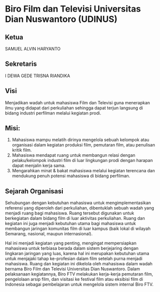 # Biro Film dan Televisi Universitas Dian Nuswantoro (UDINUS)

## Ketua

SAMUEL ALVIN HARYANTO

## Sekretaris

I DEWA GEDE TRISNA RIANDIKA

## Visi

Menjadikan wadah untuk mahasiswa Film dan Televisi guna menerapkan ilmu yang didapat dari perkuliahan sehingga dapat terjun langsung di bidang industri perfilman melalui kegiatan prodi.

## Misi:

1. Mahasiswa mampu melatih dirinya mengelola sebuah kelompok atau organisasi dalam kegiatan produksi film, pemutaran film, atau penulisan kritik film.
2. Mahasiswa mendapat ruang untuk membangun relasi dengan pelaku/kelompok industri film di luar lingkungan prodi dengan harapan dapat menjalin kerja sama.
3. Mengarahkan minat & bakat mahasiswa melalui kegiatan terencana dan mendukung penuh potensi mahasiswa di bidang perfilman.

## Sejarah Organisasi

Sehubungan dengan kebutuhan mahasiswa untuk mengimplementasikan referensi yang diperoleh dari perkuliahan, dibentuklah sebuah wadah yang menjadi ruang bagi mahasiswa. Ruang tersebut digunakan untuk berkegiatan dalam bidang film di luar aktivitas perkuliahan. Ruang dan kegiatan ini juga menjadi kebutuhan utama bagi mahasiswa untuk membangun jaringan komunitas film di luar kampus (baik lokal di wilayah Semarang, nasional, maupun internasional).

Hal ini menjadi kegiatan yang penting, mengingat mempersiapkan mahasiswa untuk terbiasa berada dalam sistem berjejaring dengan lingkaran jaringan yang luas, karena hal ini merupakan kebutuhan utama untuk menjajaki tahap ke-profesian dalam film setelah purna menjadi mahasiswa. Ruang dan kegiatan ini dikelola oleh mahasiswa dalam wadah bernama Biro Film dan Televisi Universitas Dian Nuswantoro. Dalam pelaksanaan kegiatannya, Biro FTV melakukan kerja-kerja pemutaran film, pengelolaan arsip film, dan visitasi ke festival film atau eksibisi film di Indonesia sebagai pembelajaran untuk mengelola sistem internal Biro FTV.
